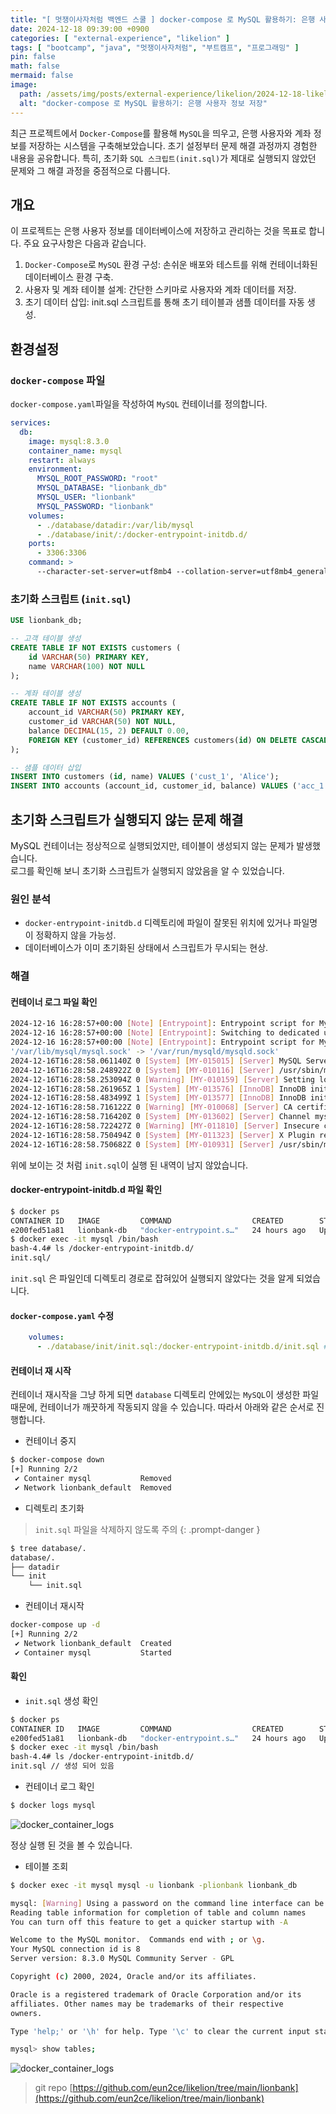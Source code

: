 ```yaml
---
title: "[ 멋쟁이사자처럼 백엔드 스쿨 ] docker-compose 로 MySQL 활용하기: 은행 사용자 정보 저장"
date: 2024-12-18 09:39:00 +0900
categories: [ "external-experience", "likelion" ]
tags: [ "bootcamp", "java", "멋쟁이사자처럼", "부트캠프", "프로그래밍" ]
pin: false
math: false
mermaid: false
image:
  path: /assets/img/posts/external-experience/likelion/2024-12-18-likelion-grow-up-lionbank-proj/2024-12-18-09-37-11.png
  alt: "docker-compose 로 MySQL 활용하기: 은행 사용자 정보 저장"
---
```


최근 프로젝트에서 `Docker-Compose`를 활용해 `MySQL`을 띄우고, 은행 사용자와 계좌 정보를 저장하는 시스템을 구축해보았습니다.
초기 설정부터 문제 해결 과정까지 경험한 내용을 공유합니다.
특히, 초기화 `SQL 스크립트(init.sql)`가 제대로 실행되지 않았던 문제와 그 해결 과정을 중점적으로 다룹니다.

## 개요

이 프로젝트는 은행 사용자 정보를 데이터베이스에 저장하고 관리하는 것을 목표로 합니다. 주요 요구사항은 다음과 같습니다.

1. `Docker-Compose`로 `MySQL` 환경 구성: 손쉬운 배포와 테스트를 위해 컨테이너화된 데이터베이스 환경 구축.
2. 사용자 및 계좌 테이블 설계: 간단한 스키마로 사용자와 계좌 데이터를 저장.
3. 초기 데이터 삽입: init.sql 스크립트를 통해 초기 테이블과 샘플 데이터를 자동 생성.

## 환경설정

### `docker-compose` 파일

`docker-compose.yaml`파일을 작성하여 `MySQL` 컨테이너를 정의합니다.

```yaml
services:
  db:
    image: mysql:8.3.0
    container_name: mysql
    restart: always
    environment:
      MYSQL_ROOT_PASSWORD: "root"
      MYSQL_DATABASE: "lionbank_db"
      MYSQL_USER: "lionbank"
      MYSQL_PASSWORD: "lionbank"
    volumes:
      - ./database/datadir:/var/lib/mysql
      - ./database/init/:/docker-entrypoint-initdb.d/
    ports:
      - 3306:3306
    command: >
      --character-set-server=utf8mb4 --collation-server=utf8mb4_general_ci
```

### 초기화 스크립트 (`init.sql`)

```sql
USE lionbank_db;

-- 고객 테이블 생성
CREATE TABLE IF NOT EXISTS customers (
    id VARCHAR(50) PRIMARY KEY,
    name VARCHAR(100) NOT NULL
);

-- 계좌 테이블 생성
CREATE TABLE IF NOT EXISTS accounts (
    account_id VARCHAR(50) PRIMARY KEY,
    customer_id VARCHAR(50) NOT NULL,
    balance DECIMAL(15, 2) DEFAULT 0.00,
    FOREIGN KEY (customer_id) REFERENCES customers(id) ON DELETE CASCADE
);

-- 샘플 데이터 삽입
INSERT INTO customers (id, name) VALUES ('cust_1', 'Alice');
INSERT INTO accounts (account_id, customer_id, balance) VALUES ('acc_1', 'cust_1', 1000.00);
```

## 초기화 스크립트가 실행되지 않는 문제 해결

MySQL 컨테이너는 정상적으로 실행되었지만, 테이블이 생성되지 않는 문제가 발생했습니다.   
로그를 확인해 보니 초기화 스크립트가 실행되지 않았음을 알 수 있었습니다.

### 원인 분석

* `docker-entrypoint-initdb.d` 디렉토리에 파일이 잘못된 위치에 있거나 파일명이 정확하지 않을 가능성.
* 데이터베이스가 이미 초기화된 상태에서 스크립트가 무시되는 현상.

### 해결

#### 컨테이너 로그 파일 확인

```bash
2024-12-16 16:28:57+00:00 [Note] [Entrypoint]: Entrypoint script for MySQL Server 8.3.0-1.el8 started.
2024-12-16 16:28:57+00:00 [Note] [Entrypoint]: Switching to dedicated user 'mysql'
2024-12-16 16:28:57+00:00 [Note] [Entrypoint]: Entrypoint script for MySQL Server 8.3.0-1.el8 started.
'/var/lib/mysql/mysql.sock' -> '/var/run/mysqld/mysqld.sock'
2024-12-16T16:28:58.061140Z 0 [System] [MY-015015] [Server] MySQL Server - start.
2024-12-16T16:28:58.248922Z 0 [System] [MY-010116] [Server] /usr/sbin/mysqld (mysqld 8.3.0) starting as process 1
2024-12-16T16:28:58.253094Z 0 [Warning] [MY-010159] [Server] Setting lower_case_table_names=2 because file system for /var/lib/mysql/ is case insensitive
2024-12-16T16:28:58.261965Z 1 [System] [MY-013576] [InnoDB] InnoDB initialization has started.
2024-12-16T16:28:58.483499Z 1 [System] [MY-013577] [InnoDB] InnoDB initialization has ended.
2024-12-16T16:28:58.716122Z 0 [Warning] [MY-010068] [Server] CA certificate ca.pem is self signed.
2024-12-16T16:28:58.716420Z 0 [System] [MY-013602] [Server] Channel mysql_main configured to support TLS. Encrypted connections are now supported for this channel.
2024-12-16T16:28:58.722427Z 0 [Warning] [MY-011810] [Server] Insecure configuration for --pid-file: Location '/var/run/mysqld' in the path is accessible to all OS users. Consider choosing a different directory.
2024-12-16T16:28:58.750494Z 0 [System] [MY-011323] [Server] X Plugin ready for connections. Bind-address: '::' port: 33060, socket: /var/run/mysqld/mysqlx.sock
2024-12-16T16:28:58.750682Z 0 [System] [MY-010931] [Server] /usr/sbin/mysqld: ready for connections. Version: '8.3.0'  socket: '/var/run/mysqld/mysqld.sock'  port: 3306  MySQL Community Server - GPL.
```

위에 보이는 것 처럼 `init.sql`이 실행 된 내역이 남지 않았습니다.

#### docker-entrypoint-initdb.d 파일 확인

```bash
$ docker ps                      
CONTAINER ID   IMAGE         COMMAND                  CREATED        STATUS         PORTS                               NAMES
e200fed51a81   lionbank-db   "docker-entrypoint.s…"   24 hours ago   Up 7 minutes   0.0.0.0:3306->3306/tcp, 33060/tcp   mysql
$ docker exec -it mysql /bin/bash                               
bash-4.4# ls /docker-entrypoint-initdb.d/
init.sql/
```

`init.sql` 은 파일인데 디렉토리 경로로 잡혀있어 실행되지 않았다는 것을 알게 되었습니다.

#### `docker-compose.yaml` 수정

```yaml
    volumes:
      - ./database/init/init.sql:/docker-entrypoint-initdb.d/init.sql # 파일을 지정하여 컨테이너 내부로 마운트 한다.
```

#### 컨테이너 재 시작

컨테이너 재시작을 그냥 하게 되면 `database` 디렉토리 안에있는 `MySQL`이 생성한 파일 때문에, 컨테이너가 깨끗하게 작동되지 않을 수 있습니다.
따라서 아래와 같은 순서로 진행합니다.

* 컨테이너 중지

```bash
$ docker-compose down
[+] Running 2/2
 ✔ Container mysql           Removed                                       2.7s
 ✔ Network lionbank_default  Removed
 ```

* 디렉토리 초기화

> `init.sql` 파일을 삭제하지 않도록 주의
{: .prompt-danger }

```bash
$ tree database/.
database/.
├── datadir
└── init
    └── init.sql
```

* 컨테이너 재시작

```bash
docker-compose up -d
[+] Running 2/2
 ✔ Network lionbank_default  Created                                                                          0.1s
 ✔ Container mysql           Started
```

#### 확인

* `init.sql` 생성 확인

```bash
$ docker ps                      
CONTAINER ID   IMAGE         COMMAND                  CREATED        STATUS         PORTS                               NAMES
e200fed51a81   lionbank-db   "docker-entrypoint.s…"   24 hours ago   Up 43 minutes   0.0.0.0:3306->3306/tcp, 33060/tcp   mysql
$ docker exec -it mysql /bin/bash                               
bash-4.4# ls /docker-entrypoint-initdb.d/
init.sql // 생성 되어 있음
```

* 컨테이너 로그 확인

```bash
$ docker logs mysql
```

![docker_container_logs](/assets/img/posts/external-experience/likelion/2024-12-18-likelion-grow-up-lionbank-proj/2024-12-18-09-36-12.png)

정상 실행 된 것을 볼 수 있습니다.

* 테이블 조회

```bash
$ docker exec -it mysql mysql -u lionbank -plionbank lionbank_db

mysql: [Warning] Using a password on the command line interface can be insecure.
Reading table information for completion of table and column names
You can turn off this feature to get a quicker startup with -A

Welcome to the MySQL monitor.  Commands end with ; or \g.
Your MySQL connection id is 8
Server version: 8.3.0 MySQL Community Server - GPL

Copyright (c) 2000, 2024, Oracle and/or its affiliates.

Oracle is a registered trademark of Oracle Corporation and/or its
affiliates. Other names may be trademarks of their respective
owners.

Type 'help;' or '\h' for help. Type '\c' to clear the current input statement.

mysql> show tables;
```

![docker_container_logs](/assets/img/posts/external-experience/likelion/2024-12-18-likelion-grow-up-lionbank-proj/2024-12-18-09-37-11.png)

> git repo [https://github.com/eun2ce/likelion/tree/main/lionbank](https://github.com/eun2ce/likelion/tree/main/lionbank)
